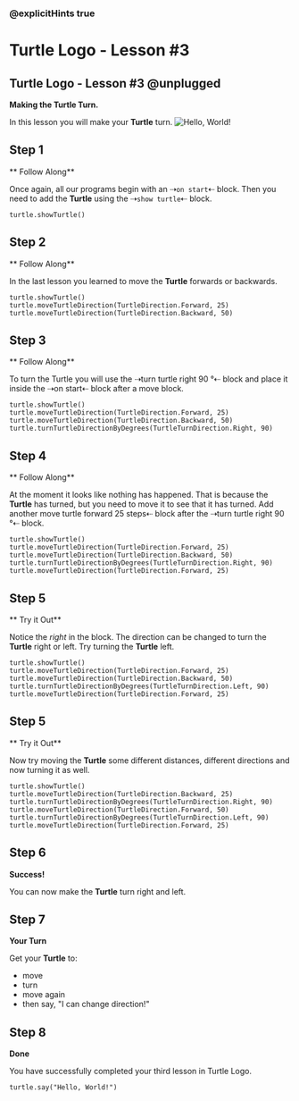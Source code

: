 ### @explicitHints true

# Turtle Logo - Lesson #3

## Turtle Logo - Lesson #3 @unplugged
**Making the Turtle Turn.**

In this lesson you will make your **Turtle** turn.
![Hello, World!](https://github.com/Mr-Coxall/makecode-arcade-turtle-logo-lesson3/raw/main/assets/turn_screenshot.png)

## Step 1
** Follow Along**

Once again, all our programs begin with an ⇢``on start``⇠ block. Then you need to add the **Turtle** using the ⇢``show turtle``⇠ block.
```blocks
turtle.showTurtle()
```

## Step 2
** Follow Along**

In the last lesson you learned to move the **Turtle** forwards or backwards.
```blocks
turtle.showTurtle()
turtle.moveTurtleDirection(TurtleDirection.Forward, 25)
turtle.moveTurtleDirection(TurtleDirection.Backward, 50)
```

## Step 3
** Follow Along**

To turn the Turtle you will use the ⇢turn turtle right 90 °⇠ block and place it inside the ⇢on start⇠ block after a move block.
```blocks
turtle.showTurtle()
turtle.moveTurtleDirection(TurtleDirection.Forward, 25)
turtle.moveTurtleDirection(TurtleDirection.Backward, 50)
turtle.turnTurtleDirectionByDegrees(TurtleTurnDirection.Right, 90)
```

## Step 4
** Follow Along**

At the moment it looks like nothing has happened. That is because the **Turtle** has turned, but you need to move it to see that it has turned. Add another move turtle forward 25 steps⇠ block after the ⇢turn turtle right 90 °⇠ block.
```blocks
turtle.showTurtle()
turtle.moveTurtleDirection(TurtleDirection.Forward, 25)
turtle.moveTurtleDirection(TurtleDirection.Backward, 50)
turtle.turnTurtleDirectionByDegrees(TurtleTurnDirection.Right, 90)
turtle.moveTurtleDirection(TurtleDirection.Forward, 25)
```

## Step 5
** Try it Out**

Notice the *right* in the block. The direction can be changed to turn the **Turtle** right or left. Try turning the **Turtle** left.
```blocks
turtle.showTurtle()
turtle.moveTurtleDirection(TurtleDirection.Forward, 25)
turtle.moveTurtleDirection(TurtleDirection.Backward, 50)
turtle.turnTurtleDirectionByDegrees(TurtleTurnDirection.Left, 90)
turtle.moveTurtleDirection(TurtleDirection.Forward, 25)
```

## Step 5
** Try it Out**

Now try moving the **Turtle** some different distances, different directions and now turning it as well.
```blocks
turtle.showTurtle()
turtle.moveTurtleDirection(TurtleDirection.Backward, 25)
turtle.turnTurtleDirectionByDegrees(TurtleTurnDirection.Right, 90)
turtle.moveTurtleDirection(TurtleDirection.Forward, 50)
turtle.turnTurtleDirectionByDegrees(TurtleTurnDirection.Left, 90)
turtle.moveTurtleDirection(TurtleDirection.Forward, 25)
```

## Step 6
**Success!**

You can now make the **Turtle** turn right and left.

## Step 7
**Your Turn**

Get your **Turtle** to:
- move
- turn
- move again
- then say, "I can change direction!"

## Step 8
**Done**

You have successfully completed your third lesson in Turtle Logo.

```ghost
turtle.say("Hello, World!")
```
